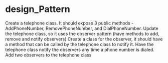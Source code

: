 # design_Pattern
Create a telephone class. It should expose 3 public methods - AddPhoneNumber, RemovePhoneNumber, and DialPhoneNumber.
Update the telephone class, so it uses the observer pattern (have methods to add, remove and notify observers)
Create a class for the observer, it should have a method that can be called by the telephone class to notify it. 
Have the telephone class notify the observers any time a phone number is dialed. 
Add two observers to the telephone class

